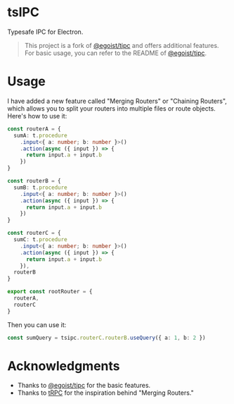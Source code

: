 # tsIPC

Typesafe IPC for Electron.

> This project is a fork of [@egoist/tipc](https://github.com/egoist/tipc) and offers additional features. For basic usage, you can refer to the README of [@egoist/tipc](https://github.com/egoist/tipc).

# Usage

I have added a new feature called "Merging Routers" or "Chaining Routers", which allows you to split your routers into multiple files or route objects. Here's how to use it:

```ts
const routerA = {
  sumA: t.procedure
    .input<{ a: number; b: number }>()
    .action(async ({ input }) => {
      return input.a + input.b
    })
}

const routerB = {
  sumB: t.procedure
    .input<{ a: number; b: number }>()
    .action(async ({ input }) => {
      return input.a + input.b
    })
}

const routerC = {
  sumC: t.procedure
    .input<{ a: number; b: number }>()
    .action(async ({ input }) => {
      return input.a + input.b
    }),
  routerB
}

export const rootRouter = {
  routerA,
  routerC
}
```

Then you can use it:

```ts
const sumQuery = tsipc.routerC.routerB.useQuery({ a: 1, b: 2 })
```

# Acknowledgments

- Thanks to [@egoist/tipc](https://github.com/egoist/tipc) for the basic features.
- Thanks to [tRPC](https://github.com/trpc/trpc) for the inspiration behind "Merging Routers."
